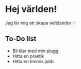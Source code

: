 <head> 
  <title>Min Första Webbsida</title>
</head>
<body>
  <h1>Hej världen!</h1>
  <p>Jag lär mig att skapa webbsidor ✨</p>
  <h2> To-Do list </h2>
  <ul> 
    <li> Bli klar med min plugg </li>
    <li> Hitta en praktik </li>
    <li> Hitta en timmis jobb </li>
  </ul>
</body>
</html>
